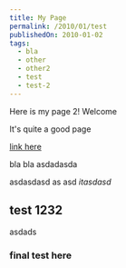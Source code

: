 ```yaml
---
title: My Page
permalink: /2010/01/test
publishedOn: 2010-01-02
tags:
  - bla
  - other
  - other2
  - test
  - test-2
---
```


Here is my page 2! Welcome

It's quite a good page

[link here](http://google.com)

bla bla
asdadasda

asdasdasd
as
asd
_itasdasd_ 

## test 1232

asdads

### final test here
